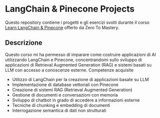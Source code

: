 # LangChain & Pinecone Projects

Questo repository contiene i progetti e gli esercizi svolti durante il corso [Learn LangChain & Pinecone](https://zerotomastery.io/courses/learn-langchain-pinecone/) offerto da Zero To Mastery.

## Descrizione

Questo corso mi ha permesso di imparare come costruire applicazioni di AI utilizzando LangChain e Pinecone, concentrandomi sullo sviluppo di applicazioni di Retrieval Augmented Generation (RAG) e sistemi basati su LLM con accesso a conoscenze esterne.
Competenze acquisite

- Utilizzo di LangChain per la creazione di applicazioni basate su LLM
- Implementazione di database vettoriali con Pinecone
- Creazione di sistemi RAG (Retrieval Augmented Generation)
- Gestione di documenti e conversazioni con memoria
- Sviluppo di chatbot in grado di accedere a informazioni esterne
- Tecniche di chunking e embedding di documenti
- Interrogazione semantica di dati non strutturati
